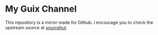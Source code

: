 # My Guix Channel

This repository is a mirror made for Github. I encourage you to check the upstream source at [sourcehut](https://git.sr.ht/~trevdev/guix-channel).
